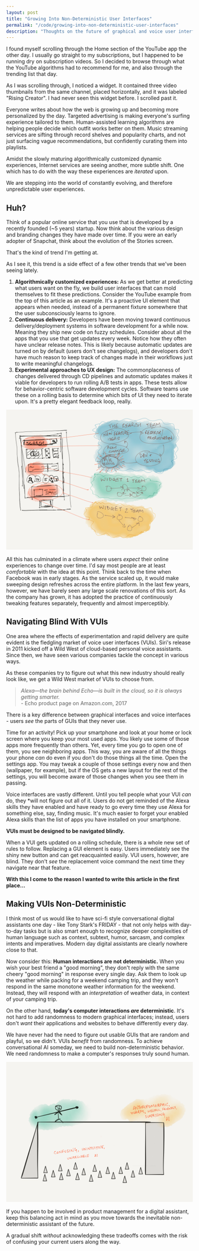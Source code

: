 ```yaml
---
layout: post
title: "Growing Into Non-Deterministic User Interfaces"
permalink: "/code/growing-into-non-deterministic-user-interfaces"
description: "Thoughts on the future of graphical and voice user interfaces as they grow more and more unpredictable."
---
```


I found myself scrolling through the Home section of the YouTube app the other day. I usually go straight to my subscriptions, but I happened to be running dry on subscription videos. So I decided to browse through what the YouTube algorithms had to recommend for me, and also through the trending list that day.

As I was scrolling through, I noticed a widget. It contained three video thumbnails from the same channel, placed horizontally, and it was labeled "Rising Creator". I had never seen this widget before. I scrolled past it.

<!--more-->

Everyone writes about how the web is growing up and becoming more personalized by the day. Targeted advertising is making everyone's surfing experience tailored to them. Human-assisted learning algorithms are helping people decide which outfit works better on them. Music streaming services are sifting through record shelves and popularity charts, and not just surfacing vague recommendations, but confidently curating them into playlists.

Amidst the slowly maturing algorithmically customized dynamic experiences, Internet services are seeing another, more subtle shift. One which has to do with the way these experiences are *iterated* upon.

We are stepping into the world of constantly evolving, and therefore unpredictable user experiences.

## Huh?

Think of a popular online service that you use that is developed by a recently founded (~5 years) startup. Now think about the various design and branding changes they have made over time. If you were an early adopter of Snapchat, think about the evolution of the Stories screen.

That's the kind of trend I'm getting at.

As I see it, this trend is a side effect of a few other trends that we've been seeing lately.

1. **Algorithmically customized experiences:** As we get better at predicting what users want on the fly, we build user interfaces that can mold themselves to fit these predictions. Consider the YouTube example from the top of this article as an example. It's a proactive UI element that appears when needed, instead of a permanent fixture somewhere that the user subconsciously learns to ignore.
2. **Continuous delivery:** Developers have been moving toward continuous delivery/deployment systems in software development for a while now. Meaning they ship new code on fuzzy schedules. Consider about all the apps that you use that get updates every week. Notice how they often have unclear release notes. This is likely because automatic updates are turned on by default (users don't see changelogs), and developers don't have much reason to keep track of changes made in their workflows just to write meaningful changelogs.
3. **Experimental approaches to UX design:** The commonplaceness of changes delivered through CD pipelines and automatic updates makes it viable for developers to run rolling A/B tests in apps. These tests allow for behavior-centric software development cycles. Software teams use these on a rolling basis to determine which bits of UI they need to iterate upon. It's a pretty elegant feedback loop, really.

![](/assets/per-component-continuous-delivery.png)  

All this has culminated in a climate where users *expect* their online experiences to change over time. I'd say most people are at least *comfortable* with the idea at this point. Think back to the time when Facebook was in early stages. As the service scaled up, it would make sweeping design refreshes across the entire platform. In the last few years, however, we have barely seen any large scale renovations of this sort. As the company has grown, it has adopted the practice of continuously tweaking features separately, frequently and almost imperceptibly.

## Navigating Blind With VUIs

One area where the effects of experimentation and rapid delivery are quite evident is the fledgling market of voice user interfaces (VUIs). Siri's release in 2011 kicked off a Wild West of cloud-based personal voice assistants. Since then, we have seen various companies tackle the concept in various ways.

As these companies try to figure out what this new industry should really look like, we get a Wild West market of VUIs to choose from.

> *Alexa—the brain behind Echo—is built in the cloud, so it is always getting smarter.*   
> \- Echo product page on Amazon.com, 2017

There is a key difference between graphical interfaces and voice interfaces - users *see* the parts of GUIs that they never use.

Time for an activity! Pick up your smartphone and look at your home or lock screen where you keep your most used apps. You likely use some of those apps more frequently than others. Yet, every time you go to open one of them, you see neighboring apps. This way, you are aware of all the things your phone *can* do even if you don't do those things all the time. Open the settings app. You may tweak a couple of those settings every now and then (wallpaper, for example), but if the OS gets a new layout for the rest of the settings, you will become aware of those changes when you see them in passing.

Voice interfaces are vastly different. Until you tell people what your VUI *can* do, they *will not figure out all of it. Users do not get reminded of the Alexa skills they have enabled and have ready to go every time they use Alexa for something else, say, finding music. It's much easier to forget your enabled Alexa skills than the list of apps you have installed on your smartphone.

**VUIs must be designed to be navigated blindly.**

When a VUI gets updated on a rolling schedule, there is a whole new set of rules to follow. Replacing a GUI element is easy. Users immediately see the shiny new button and can get reacquainted easily. VUI users, however, are blind. They don't *see* the replacement voice command the next time they navigate near that feature.

**With this I come to the reason I wanted to write this article in the first place...**

## Making VUIs Non-Deterministic

I think most of us would like to have sci-fi style conversational digital assistants one day - like Tony Stark's FRIDAY - that not only helps with day-to-day tasks but is also smart enough to recognize deeper complexities of human language such as context, subtext, humor, sarcasm, and complex intents and imperatives. Modern day digital assistants are clearly nowhere close to that.

Now consider this: **Human interactions are not deterministic.** When you wish your best friend a "good morning", they don't reply with the same cheery "good morning" in response every single day. Ask them to look up the weather while packing for a weekend camping trip, and they won't respond in the same monotone weather information for the weekend. Instead, they will respond with an *interpretation* of weather data, in context of your camping trip.

On the other hand, **today's computer interactions *are* deterministic**. It's not hard to add randomness to modern graphical interfaces; instead, users don't *want* their applications and websites to behave differently every day.

We have never had the need to figure out usable GUIs that are random and playful, so we didn't. VUIs *benefit* from randomness. To achieve conversational AI someday, we need to build non-deterministic behavior. We need randomness to make a computer's responses truly sound human.

![](/assets/digital-assistant-balancing-act.png)  

If you happen to be involved in product management for a digital assistant, keep this balancing act in mind as you move towards the inevitable non-deterministic assistant of the future.

A gradual shift *without* acknowledging these tradeoffs comes with the risk of confusing your current users along the way.
